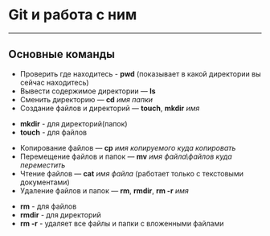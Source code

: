 # **Git и работа с ним**
---
## **Основные команды**

- Проверить где находитесь - **pwd** (показывает в какой директории вы сейчас находитесь)
- Вывести содержимое директории — **ls**  
- Сменить директорию — **cd** *имя папки* 
- Создание файлов и директорий — **touch**, **mkdir** *имя*  
* **mkdir** - для директорий(папок)  
* **touch** - для файлов  
- Копирование файлов — **cp** *имя копируемого  куда копировать*  
- Перемещение файлов и папок — **mv** *имя файла\файлов  куда переместить*  
- Чтение файлов — **cat** *имя файла* (работает только с текстовыми документами)  
- Удаление файлов и папок — **rm**, **rmdir**, **rm -r** *имя* 
* **rm** - для файлов  
* **rmdir** - для директорий  
* **rm -r** - удаляет все файлы и папки с вложенными файлами